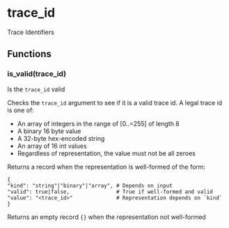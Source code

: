 
# trace_id

Trace Identifiers


## Functions
### is_valid(trace_id)

Is the `trace_id` valid

Checks the `trace_id` argument to see if it is a valid
trace id. A legal trace id is one of:

* An array of integers in the range of [0..=255] of length 8
* A binary 16 byte value
* A 32-byte hex-encoded string
* An array of 16 int values
* Regardless of representation, the value must not be all zeroes

Returns a record when the representation is well-formed of the form:

```tremor
{
"kind": "string"|"binary"|"array", # Depends on input
"valid": true|false,               # True if well-formed and valid
"value": "<trace_id>"              # Representation depends on `kind`
}
```

Returns an empty record `{}` when the representation not well-formed

